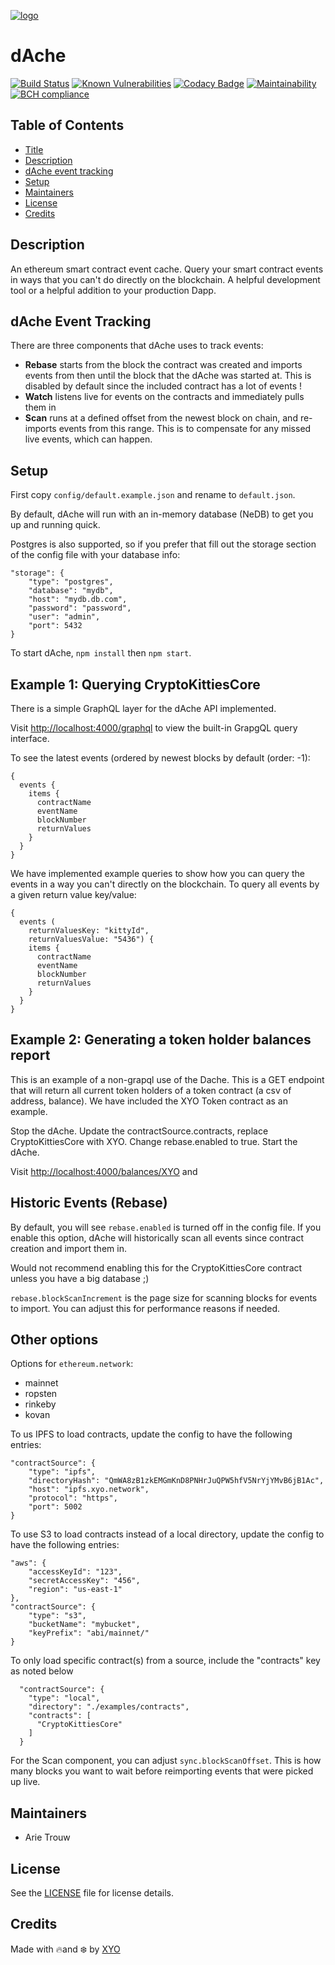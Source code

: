 [logo]: https://cdn.xy.company/img/brand/XYO_full_colored.png

[![logo]](https://xyo.network)

# dAche

[![Build Status](https://travis-ci.com/XYOracleNetwork/sdk-dache-nodejs.svg?branch=develop)](https://travis-ci.com/XYOracleNetwork/sdk-dache-nodejs) [![Known Vulnerabilities](https://snyk.io/test/github/XYOracleNetwork/sdk-dache-nodejs/badge.svg)](https://snyk.io/test/github/XYOracleNetwork/sdk-dache-nodejs) [![Codacy Badge](https://api.codacy.com/project/badge/Grade/1f31c7fa87694b8eab91a2d71f74b697)](https://www.codacy.com/app/arietrouw/sdk-dache-nodejs?utm_source=github.com&utm_medium=referral&utm_content=XYOracleNetwork/sdk-dache-nodejs&utm_campaign=Badge_Grade) [![Maintainability](https://api.codeclimate.com/v1/badges/f3dd4f4d35e1bd9eeabc/maintainability)](https://codeclimate.com/github/XYOracleNetwork/sdk-dache-nodejs/maintainability) [![BCH compliance](https://bettercodehub.com/edge/badge/XYOracleNetwork/sdk-dache-nodejs?branch=master)](https://bettercodehub.com/)

## Table of Contents

-   [Title](#dAche)
-   [Description](#description)
-   [dAche event tracking](#dache-event-tracking)
-   [Setup](#setup)
-   [Maintainers](#maintainers)
-   [License](#license)
-   [Credits](#credits)

## Description

An ethereum smart contract event cache. Query your smart contract events in ways that you can't do directly on the blockchain. A helpful development tool or a helpful addition to your production Dapp.

## dAche Event Tracking

There are three components that dAche uses to track events:

-   **Rebase** starts from the block the contract was created and imports events from then until the block that the dAche was started at. This is disabled by default since the included contract has a lot of events !
-   **Watch** listens live for events on the contracts and immediately pulls them in
-   **Scan** runs at a defined offset from the newest block on chain, and re-imports events from this range. This is to compensate for any missed live events, which can happen.

## Setup

First copy `config/default.example.json` and rename to `default.json`.

By default, dAche will run with an in-memory database (NeDB) to get you up and running quick.

Postgres is also supported, so if you prefer that fill out the storage section of the config file with your database info:

    "storage": {
        "type": "postgres",
        "database": "mydb",
        "host": "mydb.db.com",
        "password": "password",
        "user": "admin",
        "port": 5432
    }

To start dAche, `npm install` then `npm start`.

## Example 1: Querying CryptoKittiesCore

There is a simple GraphQL layer for the dAche API implemented.

Visit <http://localhost:4000/graphql> to view the built-in GrapgQL query interface.

To see the latest events (ordered by newest blocks by default (order: -1):

    {
      events {
        items {
          contractName
          eventName
          blockNumber
          returnValues
        }
      }
    }

We have implemented example queries to show how you can query the events in a way you can't directly on the blockchain.
To query all events by a given return value key/value:

    {
      events (
        returnValuesKey: "kittyId", 
        returnValuesValue: "5436") {
        items {
          contractName
          eventName
          blockNumber
          returnValues
        }
      }
    }

## Example 2: Generating a token holder balances report

This is an example of a non-grapql use of the Dache. This is a GET endpoint that will return all current token holders of a token contract (a csv of address, balance). We have included the XYO Token contract as an example.

Stop the dAche. Update the contractSource.contracts, replace CryptoKittiesCore with XYO. Change rebase.enabled to true. Start the dAche.

Visit <http://localhost:4000/balances/XYO> and 

## Historic Events (Rebase)

By default, you will see `rebase.enabled` is turned off in the config file. If you enable this option, dAche will historically scan all events since contract creation and import them in. 

Would not recommend enabling this for the CryptoKittiesCore contract unless you have a big database ;)

`rebase.blockScanIncrement` is the page size for scanning blocks for events to import. You can adjust this for performance reasons if needed.

## Other options

Options for `ethereum.network`:

-   mainnet
-   ropsten
-   rinkeby
-   kovan

To us IPFS to load contracts, update the config to have the following entries:

    "contractSource": {
        "type": "ipfs",
        "directoryHash": "QmWA8zB1zkEMGmKnD8PNHrJuQPW5hfV5NrYjYMvB6jB1Ac",
        "host": "ipfs.xyo.network",
        "protocol": "https",
        "port": 5002
    }

To use S3 to load contracts instead of a local directory, update the config to have the following entries:

    "aws": {
        "accessKeyId": "123",
        "secretAccessKey": "456",
        "region": "us-east-1"
    },
    "contractSource": {
        "type": "s3",
        "bucketName": "mybucket",
        "keyPrefix": "abi/mainnet/"
    }

To only load specific contract(s) from a source, include the "contracts" key as noted below

      "contractSource": {
        "type": "local",
        "directory": "./examples/contracts",
        "contracts": [
          "CryptoKittiesCore"
        ]
      }

For the Scan component, you can adjust `sync.blockScanOffset`. This is how many blocks you want to wait before reimporting events that were picked up live.

## Maintainers

- Arie Trouw

## License

See the [LICENSE](LICENSE) file for license details.

## Credits

Made with 🔥and ❄️ by [XYO](https://www.xyo.network)

